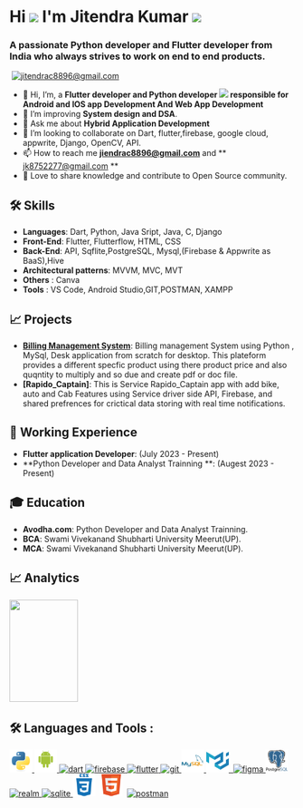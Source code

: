 <!----------------------------------- Heading Section ------------------------------------>
<h1 align="left">
    Hi
    <img src="https://media.giphy.com/media/hvRJCLFzcasrR4ia7z/giphy.gif" width="35px"/>
    I'm Jitendra Kumar
    <img src="https://camo.githubusercontent.com/d3359cb00ab0b5ed8f2e1fe3fceb4fbaf3b614340f8c0db99c17b9f50b351770/68747470733a2f2f656d6f6a69732e736c61636b6d6f6a69732e636f6d2f656d6f6a69732f696d616765732f313533313834393433302f343234362f626c6f622d73756e676c61737365732e6769663f31353331383439343330" width="35">
</h1>
<h3 align="left">A passionate Python developer and Flutter developer from India who always strives to work on end to end products. 
   
</h3>
<!----------------------------------- Profile View Section ------------------------------------>
<p align="left"> <a href="https://www.linkedin.com/in/jitendra-kumar-368050282" target="blank"><img src="" alt="" /></a> <a title="jitendrac8896@gmail.com" href="mailto:jitendrac8896@gmail.com">
        <img src="https://img.shields.io/badge/Gmail-D14836?style=for-the-badge&logo=gmail&logoColor=white" alt="jitendrac8896@gmail.com" />
    </a></p>

- 👋 Hi, I’m, a **Flutter developer and Python developer <img src="https://media.giphy.com/media/WUlplcMpOCEmTGBtBW/giphy.gif" width="30">  responsible for Android and IOS app Development And Web App Development** 
- 🌱 I’m improving **System design and DSA**.
- 💬 Ask me about **Hybrid Application Development**
- 💞️ I’m looking to collaborate on Dart, flutter,firebase, google cloud, appwrite, Django, OpenCV, API.
- 📫 How to reach me **jiendrac8896@gmail.com** and ** jk8752277@gmail.com **
- 💞️ Love to share knowledge and contribute to Open Source community.

  
 ## 🛠 Skills

- **Languages**: Dart, Python, Java Sript, Java, C, Django
- **Front-End**: Flutter, Flutterflow, HTML, CSS
- **Back-End**: API, Sqflite,PostgreSQL, Mysql,(Firebase & Appwrite as BaaS),Hive
- **Architectural patterns**: MVVM, MVC, MVT
- **Others** :  Canva
- **Tools** :  VS Code, Android Studio,GIT,POSTMAN, XAMPP

## 📈 Projects

- **[Billing Management System](#)**: Billing management System using Python , MySql, Desk application from scratch for desktop. This plateform provides a different  specfic product  using there product price and also quqntity to multiply and so due and create pdf or doc file.
- **[Rapido_Captain]**: This is Service Rapido_Captain app with add bike, auto and Cab Features using Service driver side API, Firebase, and shared prefrences for crictical data storing with real time notifications.

## 📄 Working Experience

- **Flutter application Developer**:  (July 2023 - Present)
- **Python Developer and Data Analyst Trainning **:  (Augest 2023 - Present)



## 🎓 Education

- **Avodha.com**: Python Developer and Data Analyst Trainning.
- **BCA**: Swami Vivekanand Shubharti University Meerut(UP).
- **MCA**: Swami Vivekanand Shubharti University Meerut(UP).
 
## 📈 Analytics

<p align="left">
<a href="https://github.com/JitendraKumar8896">
  <img height="180em" width="49%" margin-right="15px" src="https://github-readme-stats-eight-theta.vercel.app/api?username=JitendraKumar8896&theme=radical&show_icons=true&include_all_commits=false&count_private=true"/>
 
</a>
</p>

         
## 🛠️ Languages and Tools :

<p align="left"><a href="https://www.python.org" target="_blank" rel="noreferrer"> <img src="https://raw.githubusercontent.com/devicons/devicon/master/icons/python/python-original.svg" alt="python" width="40" height="40"/> </a>
    <a href="https://developer.android.com" target="_blank"> <img src="https://raw.githubusercontent.com/devicons/devicon/master/icons/android/android-original-wordmark.svg" alt="android" width="40" height="40"/> </a>  <a href="https://dart.dev" target="_blank"> <img src="https://www.vectorlogo.zone/logos/dartlang/dartlang-icon.svg" alt="dart" width="40" height="40"/> </a> <a href="https://firebase.google.com/" target="_blank"> <img src="https://www.vectorlogo.zone/logos/firebase/firebase-icon.svg" alt="firebase" width="40" height="40"/> </a> <a href="https://flutter.dev" target="_blank"> <img src="https://www.vectorlogo.zone/logos/flutterio/flutterio-icon.svg" alt="flutter" width="40" height="40"/> </a> <a href="https://git-scm.com/" target="_blank"> <img src="https://www.vectorlogo.zone/logos/git-scm/git-scm-icon.svg" alt="git" width="40" height="40"/> </a>  <a href="https://www.mysql.com/" target="_blank"> <img src="https://raw.githubusercontent.com/devicons/devicon/master/icons/mysql/mysql-original-wordmark.svg" alt="mysql" width="40" height="40"/> <img src="https://github.com/devicons/devicon/blob/master/icons/materialui/materialui-original.svg" title="Material UI" alt="Material UI" width="40" height="40"/>&nbsp;<a href="https://www.figma.com/" target="_blank" rel="noreferrer"> <img src="https://www.vectorlogo.zone/logos/figma/figma-icon.svg" alt="figma" width="40" height="40"/> </a> <a href="https://www.postgresql.org" target="_blank"> <img src="https://raw.githubusercontent.com/devicons/devicon/master/icons/postgresql/postgresql-original-wordmark.svg" alt="postgresql" width="40" height="40"/> </a> <a href="https://realm.io/" target="_blank"> <img src="https://raw.githubusercontent.com/bestofjs/bestofjs-webui/8665e8c267a0215f3159df28b33c365198101df5/public/logos/realm.svg" alt="realm" width="40" height="40"/> </a>  <a href="https://www.sqlite.org/" target="_blank"> <img src="https://www.vectorlogo.zone/logos/sqlite/sqlite-icon.svg" alt="sqlite" width="40" height="40"/> </a>  <img src="https://github.com/devicons/devicon/blob/master/icons/css3/css3-plain-wordmark.svg"  title="CSS3" alt="CSS" width="40" height="40"/>&nbsp;
  <img src="https://github.com/devicons/devicon/blob/master/icons/html5/html5-original.svg" title="HTML5" alt="HTML" width="40" height="40"/>&nbsp;  <a href="https://postman.com" target="_blank" rel="noreferrer"> <img src="https://www.vectorlogo.zone/logos/getpostman/getpostman-icon.svg" alt="postman" width="40" height="40"/> </a>
  

</p>

<!---
coderbaba0/coderbaba0 is a ✨ special ✨ repository because its `README.md` (this file) appears on your GitHub profile.
You can click the Preview link to take a look at your changes.
--->
